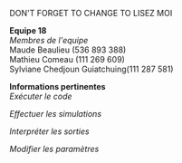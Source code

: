 DON'T FORGET TO CHANGE TO LISEZ MOI

**Equipe 18**\
*Membres de l'equipe*\
Maude Beaulieu (536 893 388)\
Mathieu Comeau (111 269 609)\
Sylviane Chedjoun Guiatchuing(111 287 581)

**Informations pertinentes**\
*Exécuter le code*

*Effectuer les simulations*

*Interpréter les sorties*

*Modifier les paramètres*
